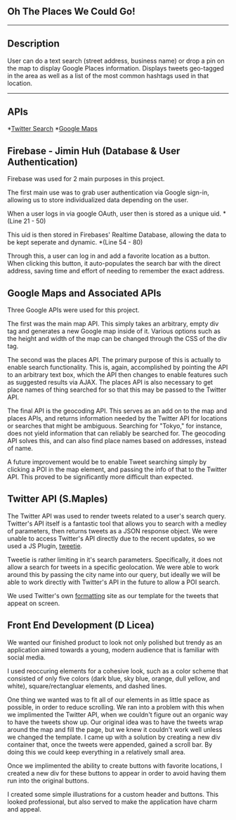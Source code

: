 ## Oh The Places We Could Go!
***
## Description
User can do a text search (street address, business name) or drop a pin on the map to display Google Places information. Displays tweets geo-tagged in the area as well as a list of the most common hashtags used in that location.
***
## APIs
*[Twitter Search](https://developer.twitter.com/en/docs/tweets/search/overview/standard.html)
*[Google Maps](https://developers.google.com/maps/documentation/)

## Firebase - Jimin Huh (Database & User Authentication)
Firebase was used for 2 main purposes in this project.

The first main use was to grab user authentication via Google sign-in, allowing us to store individualized data depending on the user.

When a user logs in via google OAuth, user then is stored as a unique uid. *(Line 21 - 50)

This uid is then stored in Firebases' Realtime Database, allowing the data to be kept seperate and dynamic. *(Line 54 - 80)


Through this, a user can log in and add a favorite location as a button. When clicking this button, it auto-populates the search bar with the direct address, saving time and effort of needing to remember the exact address.

## Google Maps and Associated APIs
Three Google APIs were used for this project.

The first was the main map API.  This simply takes an arbitrary, empty div tag and generates a new Google map inside of it.  Various options such as the height and width of the map can be changed through the CSS of the div tag.

The second was the places API.  The primary purpose of this is actually to enable search functionality.  This is, again, accomplished by pointing the API to an arbitrary text box, which the API then changes to enable features such as suggested results via AJAX.  The places API is also necessary to get place names of thing searched for so that this may be passed to the Twitter API.

The final API is the geocoding API.  This serves as an add on to the map and places APIs, and returns information needed by the Twitter API for locations or searches that might be ambiguous.  Searching for "Tokyo," for instance, does not yield information that can reliably be searched for.  The geocoding API solves this, and can also find place names based on addresses, instead of name.

A future improvement would be to enable Tweet searching simply by clicking a POI in the map element, and passing the info of that to the Twitter API.  This proved to be significantly more difficult than expected.

## Twitter API (S.Maples)

The Twitter API was used to render tweets related to a user's search query. Twitter's API itself is a fantastic tool that allows you to search with a medley of parameters, then returns tweets as a JSON response object. We were unable to access Twitter's API directly due to the recent updates, so we used a JS Plugin, [tweetie](https://github.com/sonnyt/tweetie).

Tweetie is rather limiting in it's search parameters. Specifically, it does not allow a search for tweets in a specific geolocation. We were able to work around this by passing the city name into our query, but ideally we will be able to work directly with Twitter's API in the future to allow a POI search.

We used Twitter's own [formatting](https://publish.twitter.com/?#) site as our template for the tweets that appeat on screen.

## Front End Development (D Licea)

We wanted our finished product to look not only polished but trendy as an application aimed towards a young, modern audience that is familiar with social media. 

I used reoccuring elements for a cohesive look, such as a color scheme that consisted of only five colors (dark blue, sky blue, orange, dull yellow, and white), square/rectangluar elements, and dashed lines.

One thing we wanted was to fit all of our elements in as little space as possible, in order to reduce scrolling. We ran into a problem with this when we implimented the Twitter API, when we couldn't figure out an organic way to have the tweets show up. Our original idea was to have the tweets wrap around the map and fill the page, but we knew it couldn't work well unless we changed the template. I came up with a solution by creating a new div container that, once the tweets were appended, gained a scroll bar. By doing this we could keep everything in a relatively small area.

Once we implimented the ability to create buttons with favorite locations, I created a new div for these buttons to appear in order to avoid having them run into the original buttons.

I created some simple illustrations for a custom header and buttons. This looked professional, but also served to make the application have charm and appeal.

